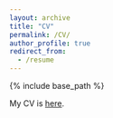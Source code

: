 ```yaml
---
layout: archive
title: "CV"
permalink: /CV/
author_profile: true
redirect_from:
  - /resume
---
```


{% include base_path %}

My CV is [here](https://drive.google.com/file/d/1ZuL3GyF0lVYoxKEeLNBN3g9t_7uP_IcF/view?usp=drive_link).
